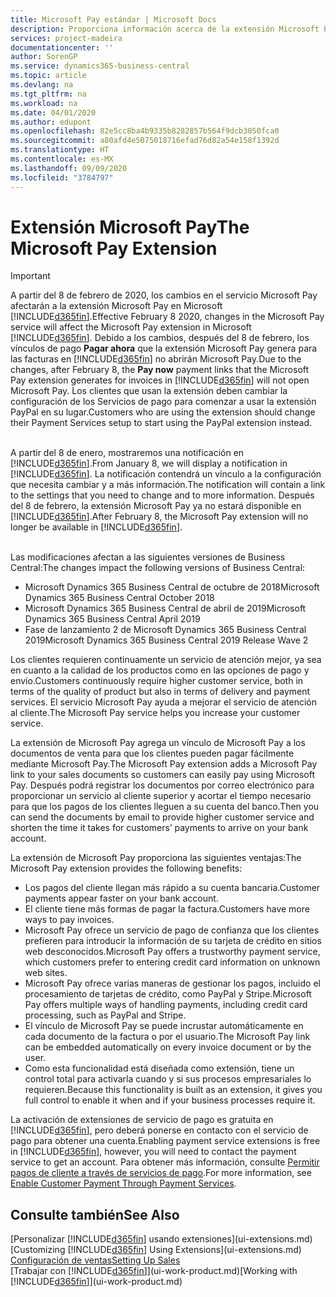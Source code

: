 ```yaml
---
title: Microsoft Pay estándar | Microsoft Docs
description: Proporciona información acerca de la extensión Microsoft Pay
services: project-madeira
documentationcenter: ''
author: SorenGP
ms.service: dynamics365-business-central
ms.topic: article
ms.devlang: na
ms.tgt_pltfrm: na
ms.workload: na
ms.date: 04/01/2020
ms.author: edupont
ms.openlocfilehash: 82e5cc8ba4b9335b8282857b564f9dcb3050fca0
ms.sourcegitcommit: a80afd4e5075018716efad76d82a54e158f1392d
ms.translationtype: HT
ms.contentlocale: es-MX
ms.lasthandoff: 09/09/2020
ms.locfileid: "3784797"
---
```

# <a name="the-microsoft-pay-extension"></a><span data-ttu-id="34f75-103">Extensión Microsoft Pay</span><span class="sxs-lookup"><span data-stu-id="34f75-103">The Microsoft Pay Extension</span></span>

> [!IMPORTANT]
> <span data-ttu-id="34f75-104">A partir del 8 de febrero de 2020, los cambios en el servicio Microsoft Pay afectarán a la extensión Microsoft Pay en Microsoft [!INCLUDE[d365fin](includes/d365fin_long_md.md)].</span><span class="sxs-lookup"><span data-stu-id="34f75-104">Effective February 8 2020, changes in the Microsoft Pay service will affect the Microsoft Pay extension in Microsoft [!INCLUDE[d365fin](includes/d365fin_long_md.md)].</span></span> <span data-ttu-id="34f75-105">Debido a los cambios, después del 8 de febrero, los vínculos de pago **Pagar ahora** que la extensión Microsoft Pay genera para las facturas en [!INCLUDE[d365fin](includes/d365fin_md.md)] no abrirán Microsoft Pay.</span><span class="sxs-lookup"><span data-stu-id="34f75-105">Due to the changes, after February 8, the **Pay now** payment links that the Microsoft Pay extension generates for invoices in [!INCLUDE[d365fin](includes/d365fin_md.md)] will not open Microsoft Pay.</span></span> <span data-ttu-id="34f75-106">Los clientes que usan la extensión deben cambiar la configuración de los Servicios de pago para comenzar a usar la extensión PayPal en su lugar.</span><span class="sxs-lookup"><span data-stu-id="34f75-106">Customers who are using the extension should change their Payment Services setup to start using the PayPal extension instead.</span></span><br /></br>
>
> <span data-ttu-id="34f75-107">A partir del 8 de enero, mostraremos una notificación en [!INCLUDE[d365fin](includes/d365fin_md.md)].</span><span class="sxs-lookup"><span data-stu-id="34f75-107">From January 8, we will display a notification in [!INCLUDE[d365fin](includes/d365fin_md.md)].</span></span> <span data-ttu-id="34f75-108">La notificación contendrá un vínculo a la configuración que necesita cambiar y a más información.</span><span class="sxs-lookup"><span data-stu-id="34f75-108">The notification will contain a link to the settings that you need to change and to more information.</span></span> <span data-ttu-id="34f75-109">Después del 8 de febrero, la extensión Microsoft Pay ya no estará disponible en [!INCLUDE[d365fin](includes/d365fin_md.md)].</span><span class="sxs-lookup"><span data-stu-id="34f75-109">After February 8, the Microsoft Pay extension will no longer be available in [!INCLUDE[d365fin](includes/d365fin_md.md)].</span></span><br /></br>
>
> <span data-ttu-id="34f75-110">Las modificaciones afectan a las siguientes versiones de Business Central:</span><span class="sxs-lookup"><span data-stu-id="34f75-110">The changes impact the following versions of Business Central:</span></span>
> - <span data-ttu-id="34f75-111">Microsoft Dynamics 365 Business Central de octubre de 2018</span><span class="sxs-lookup"><span data-stu-id="34f75-111">Microsoft Dynamics 365 Business Central October 2018</span></span>
> - <span data-ttu-id="34f75-112">Microsoft Dynamics 365 Business Central de abril de 2019</span><span class="sxs-lookup"><span data-stu-id="34f75-112">Microsoft Dynamics 365 Business Central April 2019</span></span>
> - <span data-ttu-id="34f75-113">Fase de lanzamiento 2 de Microsoft Dynamics 365 Business Central 2019</span><span class="sxs-lookup"><span data-stu-id="34f75-113">Microsoft Dynamics 365 Business Central 2019 Release Wave 2</span></span>

<span data-ttu-id="34f75-114">Los clientes requieren continuamente un servicio de atención mejor, ya sea en cuanto a la calidad de los productos como en las opciones de pago y envío.</span><span class="sxs-lookup"><span data-stu-id="34f75-114">Customers continuously require higher customer service, both in terms of the quality of product but also in terms of delivery and payment services.</span></span> <span data-ttu-id="34f75-115">El servicio Microsoft Pay ayuda a mejorar el servicio de atención al cliente.</span><span class="sxs-lookup"><span data-stu-id="34f75-115">The Microsoft Pay service helps you increase your customer service.</span></span>

<span data-ttu-id="34f75-116">La extensión de Microsoft Pay agrega un vínculo de Microsoft Pay a los documentos de venta para que los clientes pueden pagar fácilmente mediante Microsoft Pay.</span><span class="sxs-lookup"><span data-stu-id="34f75-116">The Microsoft Pay extension adds a Microsoft Pay link to your sales documents so customers can easily pay using Microsoft Pay.</span></span> <span data-ttu-id="34f75-117">Después podrá registrar los documentos por correo electrónico para proporcionar un servicio al cliente superior y acortar el tiempo necesario para que los pagos de los clientes lleguen a su cuenta del banco.</span><span class="sxs-lookup"><span data-stu-id="34f75-117">Then you can send the documents by email to provide higher customer service and shorten the time it takes for customers’ payments to arrive on your bank account.</span></span>

<span data-ttu-id="34f75-118">La extensión de Microsoft Pay proporciona las siguientes ventajas:</span><span class="sxs-lookup"><span data-stu-id="34f75-118">The Microsoft Pay extension provides the following benefits:</span></span>
- <span data-ttu-id="34f75-119">Los pagos del cliente llegan más rápido a su cuenta bancaria.</span><span class="sxs-lookup"><span data-stu-id="34f75-119">Customer payments appear faster on your bank account.</span></span>
- <span data-ttu-id="34f75-120">El cliente tiene más formas de pagar la factura.</span><span class="sxs-lookup"><span data-stu-id="34f75-120">Customers have more ways to pay invoices.</span></span>
- <span data-ttu-id="34f75-121">Microsoft Pay ofrece un servicio de pago de confianza que los clientes prefieren para introducir la información de su tarjeta de crédito en sitios web desconocidos.</span><span class="sxs-lookup"><span data-stu-id="34f75-121">Microsoft Pay offers a trustworthy payment service, which customers prefer to entering credit card information on unknown web sites.</span></span>
- <span data-ttu-id="34f75-122">Microsoft Pay ofrece varias maneras de gestionar los pagos, incluido el procesamiento de tarjetas de crédito, como PayPal y Stripe.</span><span class="sxs-lookup"><span data-stu-id="34f75-122">Microsoft Pay offers multiple ways of handling payments, including credit card processing, such as PayPal and Stripe.</span></span>
- <span data-ttu-id="34f75-123">El vínculo de Microsoft Pay se puede incrustar automáticamente en cada documento de la factura o por el usuario.</span><span class="sxs-lookup"><span data-stu-id="34f75-123">The Microsoft Pay link can be embedded automatically on every invoice document or by the user.</span></span>
- <span data-ttu-id="34f75-124">Como esta funcionalidad está diseñada como extensión, tiene un control total para activarla cuando y si sus procesos empresariales lo requieren.</span><span class="sxs-lookup"><span data-stu-id="34f75-124">Because this functionality is built as an extension, it gives you full control to enable it when and if your business processes require it.</span></span>

<span data-ttu-id="34f75-125">La activación de extensiones de servicio de pago es gratuita en [!INCLUDE[d365fin](includes/d365fin_md.md)], pero deberá ponerse en contacto con el servicio de pago para obtener una cuenta.</span><span class="sxs-lookup"><span data-stu-id="34f75-125">Enabling payment service extensions is free in [!INCLUDE[d365fin](includes/d365fin_md.md)], however, you will need to contact the payment service to get an account.</span></span> <span data-ttu-id="34f75-126">Para obtener más información, consulte [Permitir pagos de cliente a través de servicios de pago](sales-how-enable-payment-service-extensions.md).</span><span class="sxs-lookup"><span data-stu-id="34f75-126">For more information, see [Enable Customer Payment Through Payment Services](sales-how-enable-payment-service-extensions.md).</span></span>

## <a name="see-also"></a><span data-ttu-id="34f75-127">Consulte también</span><span class="sxs-lookup"><span data-stu-id="34f75-127">See Also</span></span>
<span data-ttu-id="34f75-128">[Personalizar [!INCLUDE[d365fin](includes/d365fin_md.md)] usando extensiones](ui-extensions.md)</span><span class="sxs-lookup"><span data-stu-id="34f75-128">[Customizing [!INCLUDE[d365fin](includes/d365fin_md.md)] Using Extensions](ui-extensions.md)</span></span>  
[<span data-ttu-id="34f75-129">Configuración de ventas</span><span class="sxs-lookup"><span data-stu-id="34f75-129">Setting Up Sales</span></span>](sales-setup-sales.md)  
<span data-ttu-id="34f75-130">[Trabajar con [!INCLUDE[d365fin](includes/d365fin_md.md)]](ui-work-product.md)</span><span class="sxs-lookup"><span data-stu-id="34f75-130">[Working with [!INCLUDE[d365fin](includes/d365fin_md.md)]](ui-work-product.md)</span></span>

